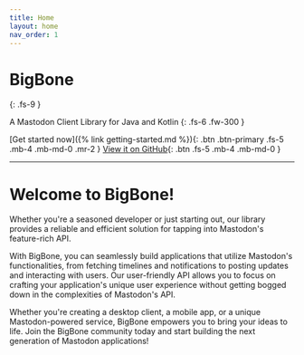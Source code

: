 ```yaml
---
title: Home
layout: home
nav_order: 1
---
```


# BigBone
{: .fs-9 }

A Mastodon Client Library for Java and Kotlin
{: .fs-6 .fw-300 }

[Get started now]({% link getting-started.md %}){: .btn .btn-primary .fs-5 .mb-4 .mb-md-0 .mr-2 }
[View it on GitHub](https://github.com/andregasser/bigbone){: .btn .fs-5 .mb-4 .mb-md-0 }

---

# Welcome to BigBone!

Whether you're a seasoned developer or just starting out, our library provides a reliable and efficient solution for 
tapping into Mastodon's feature-rich API.

With BigBone, you can seamlessly build applications that utilize Mastodon's functionalities, from fetching timelines 
and notifications to posting updates and interacting with users. Our user-friendly API allows you to focus on crafting 
your application's unique user experience without getting bogged down in the complexities of Mastodon's API.

Whether you're creating a desktop client, a mobile app, or a unique Mastodon-powered service, BigBone empowers you to 
bring your ideas to life. Join the BigBone community today and start building the next generation of Mastodon 
applications!
